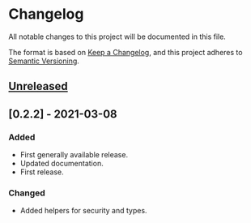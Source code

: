 # Changelog
All notable changes to this project will be documented in this file.

The format is based on [Keep a Changelog](https://keepachangelog.com/en/1.0.0/),
and this project adheres to [Semantic Versioning](https://semver.org/spec/v2.0.0.html).

## [Unreleased]

## [0.2.2] - 2021-03-08
### Added
- First generally available release.
- Updated documentation.
- First release.

### Changed
- Added helpers for security and types.

[Unreleased]: https://github.com/nelsongomes/ts-openapi/compare/v0.2.2...HEAD
[0.2.1]: https://github.com/nelsongomes/ts-openapi/compare/v0.2.1...v0.2.2
